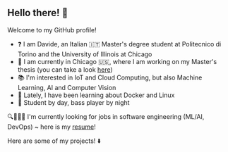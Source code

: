 ## Hello there! 👀

Welcome to my GitHub profile!

- ❓ I am Davide, an Italian 🇮🇹 Master's degree student at Politecnico di Torino and the University of Illinois at Chicago
- 📍 I am currently in Chicago 🇺🇸, where I am working on my Master's thesis (you can take a look [here](https://github.com/davmacario/MDI-LLM))
- 📚 I'm interested in IoT and Cloud Computing, but also Machine Learning, AI and Computer Vision
- 🌱 Lately, I have been learning about Docker and Linux
- 🎸 Student by day, bass player by night

🔍👨🏻‍💻 I'm currently looking for jobs in software engineering (ML/AI, DevOps) ~ here is my [resume](https://drive.google.com/file/d/1j6ik0jpvADijj3FMW2etlhWwS1-kWtAh/view?usp=sharing)!

Here are some of my projects! ⬇️

<!--
[![Anurag's GitHub stats](https://github-readme-stats.vercel.app/api?username=davmacario)](https://github.com/anuraghazra/github-readme-stats)
-->
